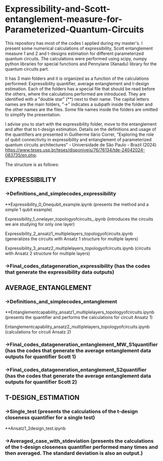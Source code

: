 # Expressibility-and-Scott-entanglement-measure-for-Parameterized-Quantum-Circuits

This repository has most of the codes I applied during my master's. I present some numerical calculations of expressibility, Scott entanglement measure 1 and 2 and t-designs estimation for different parameterized quantum circuits. The calculations were performed using scipy, numpy python libraries for special functions and Pennylane (Xanadu) library for the quantum circuits part.

It has 3 main folders and it is organized as a function of the calculations performed: Expressibility quantifier, average entanglement and t-design estimation. Each of the folders has a special file that should be read before the others, where the calculations performed are introduced. They are identified with a "double star" (**) next to their name. The capital letters names are the main folders, "->" indicates a subpath inside the folder and the other names are the files. Some file names inside the folders are omitted to simplify the presentation.

I advise you to start with the expressibility folder, move to the entanglement and after that to t-design estimation. Details on the definitions and usage of the quantifiers are presented in Guilherme Ilário Correr, "Exploring the role of qubit connectivity in expressibility and entanglement of parameterized quantum circuits architectures" - Universidade de São Paulo - Brazil (2024) <https://www.teses.usp.br/teses/disponiveis/76/76134/tde-24042024-083735/en.php>.

The structure is as follows:

## EXPRESSIBILITY

### ->Definitions_and_simplecodes_expressibility

   **Expressibility_0_Onequbit_example.ipynb (presents the method and a simple 1 qubit example)

   Expressibility_1_onelayer_topologyofcircuits_.ipynb (introduces the circuits we are studying for only one layer)

   Expressibility_2_ansatz1_multiplelayers_topologyofcircuits.ipynb (generalizes the circuits with Ansatz 1 structure for multiple layers)

   Expressibility_3_ansatz2_multiplelayers_topologyofcircuits.ipynb (circuits with Ansatz 2 structure for multiple layers)

### ->Final_codes_datageneration_expressibility (has the codes that generate the expressibility data outputs)

## AVERAGE_ENTANGLEMENT

### ->Definitions_and_simplecodes_entanglement

   **Entanglementcapability_ansatz1_multiplelayers_topologyofcircuits.ipynb (presents the quantifier and performs the calculations for circuit Ansatz 1)

   Entanglementcapability_ansatz2_multiplelayers_topologyofcircuits.ipynb (calculations for circuit Ansatz 2)

### ->Final_codes_datageneration_entanglement_MW_S1quantifier (has the codes that generate the average entanglement data outputs for quantifier Scott 1)

### ->Final_codes_datageneration_entanglement_S2quantifier (has the codes that generate the average entanglement data outputs for quantifier Scott 2)


## T-DESIGN_ESTIMATION

### ->Single_test (presents the calculations of the t-design closeness quantifier for a single test)
   
   **Ansatz1_2design_test.ipynb

### ->Averaged_case_with_stdeviation (presents the calculations of the t-design closeness quantifier performed many times and then averaged. The standard deviation is also an output.)
